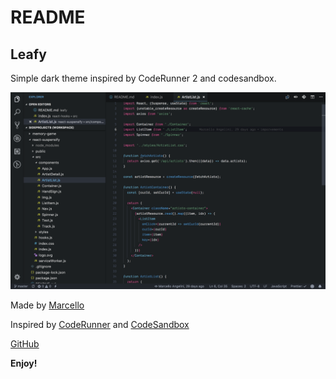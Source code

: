 # README

## Leafy

Simple dark theme inspired by CodeRunner 2 and codesandbox.

![here's how it looks like](Screen.png)

Made by [Marcello](https://github.com/mclngl)

Inspired by [CodeRunner](https://coderunnerapp.com/) and [CodeSandbox](https://codesandbox.io)

[GitHub](https://github.com/mclngl/leafy)

**Enjoy!**

